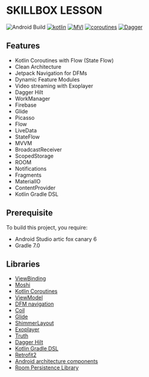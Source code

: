 # SKILLBOX LESSON

![Android Build](https://github.com/Ezike/Baking-App-Kotlin/workflows/Android%20Build/badge.svg) [![kotlin](https://img.shields.io/badge/Kotlin-1.4.xx-blue)](https://kotlinlang.org/) [![MVI ](https://img.shields.io/badge/Architecture-MVI-brightgreen)](http://hannesdorfmann.com/android/mosby3-mvi-1) [![coroutines](https://img.shields.io/badge/Kotlin-Coroutines-orange)](https://developer.android.com/kotlin/coroutines) [![Dagger](https://img.shields.io/badge/Dagger-Hilt-orange)](https://dagger.dev/hilt)


## Features
* Kotlin Coroutines with Flow (State Flow)
* Clean Architecture
* Jetpack Navigation for DFMs
* Dynamic Feature Modules
* Video streaming with Exoplayer
* Dagger Hilt
* WorkManager
* Firebase
* Glide
* Picasso
* Flow
* LiveData
* StateFlow
* MVVM
* BroadcastReceiver
* ScopedStorage
* ROOM
* Notifications
* Fragments
* MaterialIO
* ContentProvider
* Kotlin Gradle DSL

## Prerequisite
To build this project, you require:
- Android Studio artic fox canary 6
- Gradle 7.0

## Libraries
*   [ViewBinding](https://github.com/ReactiveCircus/FlowBinding)
*   [Moshi](https://github.com/square/moshi)
*   [Kotlin Coroutines](https://github.com/Kotlin/kotlinx.coroutines)
*   [ViewModel](https://developer.android.com/topic/libraries/architecture/viewmodel)
*   [DFM navigation](https://developer.android.com/guide/navigation/navigation-dynamic)
*   [Coil](https://github.com/coil-kt/coil)
*   [Glide](https://github.com/coil-kt/coil)
*   [ShimmerLayout](https://github.com/facebook/shimmer-android)
*   [Exoplayer](https://github.com/google/ExoPlayer)
*   [Truth](https://github.com/google/truth)
*   [Dagger Hilt](https://dagger.dev/hilt)
*   [Kotlin Gradle DSL](https://guides.gradle.org/migrating-build-logic-from-groovy-to-kotlin)
*  [Retrofit2](https://github.com/square/retrofit)
*  [Android architecture components](https://developer.android.com/topic/libraries/architecture/index.html)
*  [Room Persistence Library](https://developer.android.com/topic/libraries/architecture/room.html)
